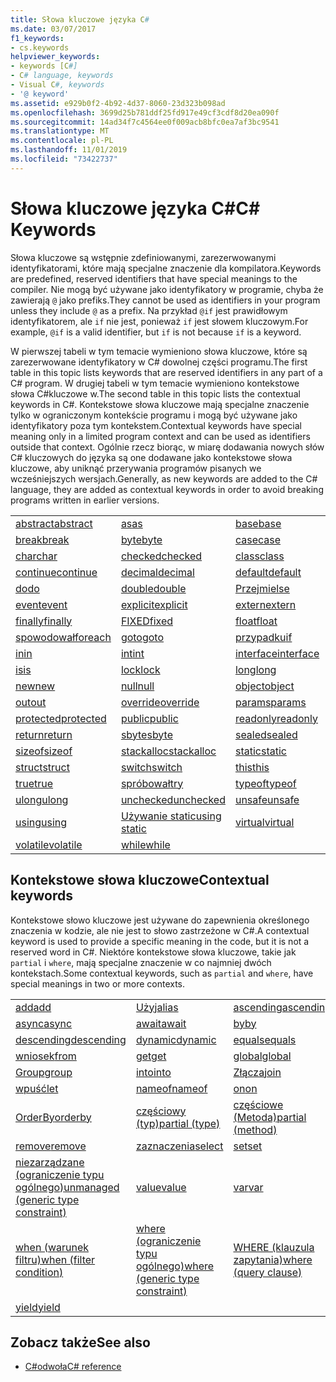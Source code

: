 ```yaml
---
title: Słowa kluczowe języka C#
ms.date: 03/07/2017
f1_keywords:
- cs.keywords
helpviewer_keywords:
- keywords [C#]
- C# language, keywords
- Visual C#, keywords
- '@ keyword'
ms.assetid: e929b0f2-4b92-4d37-8060-23d323b098ad
ms.openlocfilehash: 3699d25b781ddf25fd917e49cf3cdf8d20ea090f
ms.sourcegitcommit: 14ad34f7c4564ee0f009acb8bfc0ea7af3bc9541
ms.translationtype: MT
ms.contentlocale: pl-PL
ms.lasthandoff: 11/01/2019
ms.locfileid: "73422737"
---
```

# <a name="c-keywords"></a><span data-ttu-id="7d4c9-102">Słowa kluczowe języka C#</span><span class="sxs-lookup"><span data-stu-id="7d4c9-102">C# Keywords</span></span>

<span data-ttu-id="7d4c9-103">Słowa kluczowe są wstępnie zdefiniowanymi, zarezerwowanymi identyfikatorami, które mają specjalne znaczenie dla kompilatora.</span><span class="sxs-lookup"><span data-stu-id="7d4c9-103">Keywords are predefined, reserved identifiers that have special meanings to the compiler.</span></span> <span data-ttu-id="7d4c9-104">Nie mogą być używane jako identyfikatory w programie, chyba że zawierają `@` jako prefiks.</span><span class="sxs-lookup"><span data-stu-id="7d4c9-104">They cannot be used as identifiers in your program unless they include `@` as a prefix.</span></span> <span data-ttu-id="7d4c9-105">Na przykład `@if` jest prawidłowym identyfikatorem, ale `if` nie jest, ponieważ `if` jest słowem kluczowym.</span><span class="sxs-lookup"><span data-stu-id="7d4c9-105">For example, `@if` is a valid identifier, but `if` is not because `if` is a keyword.</span></span>  
  
 <span data-ttu-id="7d4c9-106">W pierwszej tabeli w tym temacie wymieniono słowa kluczowe, które są zarezerwowane identyfikatory w C# dowolnej części programu.</span><span class="sxs-lookup"><span data-stu-id="7d4c9-106">The first table in this topic lists keywords that are reserved identifiers in any part of a C# program.</span></span> <span data-ttu-id="7d4c9-107">W drugiej tabeli w tym temacie wymieniono kontekstowe słowa C#kluczowe w.</span><span class="sxs-lookup"><span data-stu-id="7d4c9-107">The second table in this topic lists the contextual keywords in C#.</span></span> <span data-ttu-id="7d4c9-108">Kontekstowe słowa kluczowe mają specjalne znaczenie tylko w ograniczonym kontekście programu i mogą być używane jako identyfikatory poza tym kontekstem.</span><span class="sxs-lookup"><span data-stu-id="7d4c9-108">Contextual keywords have special meaning only in a limited program context and can be used as identifiers outside that context.</span></span> <span data-ttu-id="7d4c9-109">Ogólnie rzecz biorąc, w miarę dodawania nowych słów C# kluczowych do języka są one dodawane jako kontekstowe słowa kluczowe, aby uniknąć przerywania programów pisanych we wcześniejszych wersjach.</span><span class="sxs-lookup"><span data-stu-id="7d4c9-109">Generally, as new keywords are added to the C# language, they are added as contextual keywords in order to avoid breaking programs written in earlier versions.</span></span>  
  
|||||  
|---|---|---|---|  
|[<span data-ttu-id="7d4c9-110">abstract</span><span class="sxs-lookup"><span data-stu-id="7d4c9-110">abstract</span></span>](abstract.md)|[<span data-ttu-id="7d4c9-111">as</span><span class="sxs-lookup"><span data-stu-id="7d4c9-111">as</span></span>](../operators/type-testing-and-cast.md#as-operator)|[<span data-ttu-id="7d4c9-112">base</span><span class="sxs-lookup"><span data-stu-id="7d4c9-112">base</span></span>](base.md)|[<span data-ttu-id="7d4c9-113">bool</span><span class="sxs-lookup"><span data-stu-id="7d4c9-113">bool</span></span>](bool.md)|  
|[<span data-ttu-id="7d4c9-114">break</span><span class="sxs-lookup"><span data-stu-id="7d4c9-114">break</span></span>](break.md)|[<span data-ttu-id="7d4c9-115">byte</span><span class="sxs-lookup"><span data-stu-id="7d4c9-115">byte</span></span>](../builtin-types/integral-numeric-types.md)|[<span data-ttu-id="7d4c9-116">case</span><span class="sxs-lookup"><span data-stu-id="7d4c9-116">case</span></span>](switch.md)|[<span data-ttu-id="7d4c9-117">efektywn</span><span class="sxs-lookup"><span data-stu-id="7d4c9-117">catch</span></span>](try-catch.md)|  
|[<span data-ttu-id="7d4c9-118">char</span><span class="sxs-lookup"><span data-stu-id="7d4c9-118">char</span></span>](char.md)|[<span data-ttu-id="7d4c9-119">checked</span><span class="sxs-lookup"><span data-stu-id="7d4c9-119">checked</span></span>](checked.md)|[<span data-ttu-id="7d4c9-120">class</span><span class="sxs-lookup"><span data-stu-id="7d4c9-120">class</span></span>](class.md)|[<span data-ttu-id="7d4c9-121">const</span><span class="sxs-lookup"><span data-stu-id="7d4c9-121">const</span></span>](const.md)|  
|[<span data-ttu-id="7d4c9-122">continue</span><span class="sxs-lookup"><span data-stu-id="7d4c9-122">continue</span></span>](continue.md)|[<span data-ttu-id="7d4c9-123">decimal</span><span class="sxs-lookup"><span data-stu-id="7d4c9-123">decimal</span></span>](../builtin-types/floating-point-numeric-types.md)|[<span data-ttu-id="7d4c9-124">default</span><span class="sxs-lookup"><span data-stu-id="7d4c9-124">default</span></span>](default.md)|[<span data-ttu-id="7d4c9-125">delegate</span><span class="sxs-lookup"><span data-stu-id="7d4c9-125">delegate</span></span>](../builtin-types/reference-types.md)|  
|[<span data-ttu-id="7d4c9-126">do</span><span class="sxs-lookup"><span data-stu-id="7d4c9-126">do</span></span>](do.md)|[<span data-ttu-id="7d4c9-127">double</span><span class="sxs-lookup"><span data-stu-id="7d4c9-127">double</span></span>](../builtin-types/floating-point-numeric-types.md)|[<span data-ttu-id="7d4c9-128">Przejmi</span><span class="sxs-lookup"><span data-stu-id="7d4c9-128">else</span></span>](if-else.md)|[<span data-ttu-id="7d4c9-129">enum</span><span class="sxs-lookup"><span data-stu-id="7d4c9-129">enum</span></span>](enum.md)|  
|[<span data-ttu-id="7d4c9-130">event</span><span class="sxs-lookup"><span data-stu-id="7d4c9-130">event</span></span>](event.md)|[<span data-ttu-id="7d4c9-131">explicit</span><span class="sxs-lookup"><span data-stu-id="7d4c9-131">explicit</span></span>](../operators/user-defined-conversion-operators.md)|[<span data-ttu-id="7d4c9-132">extern</span><span class="sxs-lookup"><span data-stu-id="7d4c9-132">extern</span></span>](extern.md)|[<span data-ttu-id="7d4c9-133">false</span><span class="sxs-lookup"><span data-stu-id="7d4c9-133">false</span></span>](false-literal.md)|  
|[<span data-ttu-id="7d4c9-134">finally</span><span class="sxs-lookup"><span data-stu-id="7d4c9-134">finally</span></span>](try-finally.md)|[<span data-ttu-id="7d4c9-135">FIXED</span><span class="sxs-lookup"><span data-stu-id="7d4c9-135">fixed</span></span>](fixed-statement.md)|[<span data-ttu-id="7d4c9-136">float</span><span class="sxs-lookup"><span data-stu-id="7d4c9-136">float</span></span>](../builtin-types/floating-point-numeric-types.md)|[<span data-ttu-id="7d4c9-137">for</span><span class="sxs-lookup"><span data-stu-id="7d4c9-137">for</span></span>](for.md)|  
|[<span data-ttu-id="7d4c9-138">spowodował</span><span class="sxs-lookup"><span data-stu-id="7d4c9-138">foreach</span></span>](foreach-in.md)|[<span data-ttu-id="7d4c9-139">goto</span><span class="sxs-lookup"><span data-stu-id="7d4c9-139">goto</span></span>](goto.md)|[<span data-ttu-id="7d4c9-140">przypadku</span><span class="sxs-lookup"><span data-stu-id="7d4c9-140">if</span></span>](if-else.md)|[<span data-ttu-id="7d4c9-141">implicit</span><span class="sxs-lookup"><span data-stu-id="7d4c9-141">implicit</span></span>](../operators/user-defined-conversion-operators.md)|  
|[<span data-ttu-id="7d4c9-142">in</span><span class="sxs-lookup"><span data-stu-id="7d4c9-142">in</span></span>](in.md)|[<span data-ttu-id="7d4c9-143">int</span><span class="sxs-lookup"><span data-stu-id="7d4c9-143">int</span></span>](../builtin-types/integral-numeric-types.md)|[<span data-ttu-id="7d4c9-144">interface</span><span class="sxs-lookup"><span data-stu-id="7d4c9-144">interface</span></span>](interface.md)|[<span data-ttu-id="7d4c9-145">internal</span><span class="sxs-lookup"><span data-stu-id="7d4c9-145">internal</span></span>](internal.md)|
|[<span data-ttu-id="7d4c9-146">is</span><span class="sxs-lookup"><span data-stu-id="7d4c9-146">is</span></span>](is.md)|[<span data-ttu-id="7d4c9-147">lock</span><span class="sxs-lookup"><span data-stu-id="7d4c9-147">lock</span></span>](lock-statement.md)|[<span data-ttu-id="7d4c9-148">long</span><span class="sxs-lookup"><span data-stu-id="7d4c9-148">long</span></span>](../builtin-types/integral-numeric-types.md)|[<span data-ttu-id="7d4c9-149">namespace</span><span class="sxs-lookup"><span data-stu-id="7d4c9-149">namespace</span></span>](namespace.md)|
|[<span data-ttu-id="7d4c9-150">new</span><span class="sxs-lookup"><span data-stu-id="7d4c9-150">new</span></span>](../operators/new-operator.md)|[<span data-ttu-id="7d4c9-151">null</span><span class="sxs-lookup"><span data-stu-id="7d4c9-151">null</span></span>](null.md)|[<span data-ttu-id="7d4c9-152">object</span><span class="sxs-lookup"><span data-stu-id="7d4c9-152">object</span></span>](../builtin-types/reference-types.md)|[<span data-ttu-id="7d4c9-153">operator</span><span class="sxs-lookup"><span data-stu-id="7d4c9-153">operator</span></span>](../operators/operator-overloading.md)|
|[<span data-ttu-id="7d4c9-154">out</span><span class="sxs-lookup"><span data-stu-id="7d4c9-154">out</span></span>](out.md)|[<span data-ttu-id="7d4c9-155">override</span><span class="sxs-lookup"><span data-stu-id="7d4c9-155">override</span></span>](override.md)|[<span data-ttu-id="7d4c9-156">params</span><span class="sxs-lookup"><span data-stu-id="7d4c9-156">params</span></span>](params.md)|[<span data-ttu-id="7d4c9-157">private</span><span class="sxs-lookup"><span data-stu-id="7d4c9-157">private</span></span>](private.md)|
|[<span data-ttu-id="7d4c9-158">protected</span><span class="sxs-lookup"><span data-stu-id="7d4c9-158">protected</span></span>](protected.md)|[<span data-ttu-id="7d4c9-159">public</span><span class="sxs-lookup"><span data-stu-id="7d4c9-159">public</span></span>](public.md)|[<span data-ttu-id="7d4c9-160">readonly</span><span class="sxs-lookup"><span data-stu-id="7d4c9-160">readonly</span></span>](readonly.md)|[<span data-ttu-id="7d4c9-161">ref</span><span class="sxs-lookup"><span data-stu-id="7d4c9-161">ref</span></span>](ref.md)|
|[<span data-ttu-id="7d4c9-162">return</span><span class="sxs-lookup"><span data-stu-id="7d4c9-162">return</span></span>](return.md)|[<span data-ttu-id="7d4c9-163">sbyte</span><span class="sxs-lookup"><span data-stu-id="7d4c9-163">sbyte</span></span>](../builtin-types/integral-numeric-types.md)|[<span data-ttu-id="7d4c9-164">sealed</span><span class="sxs-lookup"><span data-stu-id="7d4c9-164">sealed</span></span>](sealed.md)|[<span data-ttu-id="7d4c9-165">short</span><span class="sxs-lookup"><span data-stu-id="7d4c9-165">short</span></span>](../builtin-types/integral-numeric-types.md)||
[<span data-ttu-id="7d4c9-166">sizeof</span><span class="sxs-lookup"><span data-stu-id="7d4c9-166">sizeof</span></span>](../operators/sizeof.md)|[<span data-ttu-id="7d4c9-167">stackalloc</span><span class="sxs-lookup"><span data-stu-id="7d4c9-167">stackalloc</span></span>](../operators/stackalloc.md)|[<span data-ttu-id="7d4c9-168">static</span><span class="sxs-lookup"><span data-stu-id="7d4c9-168">static</span></span>](static.md)|[<span data-ttu-id="7d4c9-169">string</span><span class="sxs-lookup"><span data-stu-id="7d4c9-169">string</span></span>](../builtin-types/reference-types.md)|
|[<span data-ttu-id="7d4c9-170">struct</span><span class="sxs-lookup"><span data-stu-id="7d4c9-170">struct</span></span>](struct.md)|[<span data-ttu-id="7d4c9-171">switch</span><span class="sxs-lookup"><span data-stu-id="7d4c9-171">switch</span></span>](switch.md)|[<span data-ttu-id="7d4c9-172">this</span><span class="sxs-lookup"><span data-stu-id="7d4c9-172">this</span></span>](this.md)|[<span data-ttu-id="7d4c9-173">throw</span><span class="sxs-lookup"><span data-stu-id="7d4c9-173">throw</span></span>](throw.md)|
|[<span data-ttu-id="7d4c9-174">true</span><span class="sxs-lookup"><span data-stu-id="7d4c9-174">true</span></span>](true-literal.md)|[<span data-ttu-id="7d4c9-175">spróbował</span><span class="sxs-lookup"><span data-stu-id="7d4c9-175">try</span></span>](try-catch.md)|[<span data-ttu-id="7d4c9-176">typeof</span><span class="sxs-lookup"><span data-stu-id="7d4c9-176">typeof</span></span>](../operators/type-testing-and-cast.md#typeof-operator)|[<span data-ttu-id="7d4c9-177">uint</span><span class="sxs-lookup"><span data-stu-id="7d4c9-177">uint</span></span>](../builtin-types/integral-numeric-types.md)|
|[<span data-ttu-id="7d4c9-178">ulong</span><span class="sxs-lookup"><span data-stu-id="7d4c9-178">ulong</span></span>](../builtin-types/integral-numeric-types.md)|[<span data-ttu-id="7d4c9-179">unchecked</span><span class="sxs-lookup"><span data-stu-id="7d4c9-179">unchecked</span></span>](unchecked.md)|[<span data-ttu-id="7d4c9-180">unsafe</span><span class="sxs-lookup"><span data-stu-id="7d4c9-180">unsafe</span></span>](unsafe.md)|[<span data-ttu-id="7d4c9-181">ushort</span><span class="sxs-lookup"><span data-stu-id="7d4c9-181">ushort</span></span>](../builtin-types/integral-numeric-types.md)|
|[<span data-ttu-id="7d4c9-182">using</span><span class="sxs-lookup"><span data-stu-id="7d4c9-182">using</span></span>](using.md)|[<span data-ttu-id="7d4c9-183">Używanie static</span><span class="sxs-lookup"><span data-stu-id="7d4c9-183">using static</span></span>](using-static.md)|[<span data-ttu-id="7d4c9-184">virtual</span><span class="sxs-lookup"><span data-stu-id="7d4c9-184">virtual</span></span>](virtual.md)|[<span data-ttu-id="7d4c9-185">void</span><span class="sxs-lookup"><span data-stu-id="7d4c9-185">void</span></span>](void.md)|
|[<span data-ttu-id="7d4c9-186">volatile</span><span class="sxs-lookup"><span data-stu-id="7d4c9-186">volatile</span></span>](volatile.md)|[<span data-ttu-id="7d4c9-187">while</span><span class="sxs-lookup"><span data-stu-id="7d4c9-187">while</span></span>](while.md)|

## <a name="contextual-keywords"></a><span data-ttu-id="7d4c9-188">Kontekstowe słowa kluczowe</span><span class="sxs-lookup"><span data-stu-id="7d4c9-188">Contextual keywords</span></span>

 <span data-ttu-id="7d4c9-189">Kontekstowe słowo kluczowe jest używane do zapewnienia określonego znaczenia w kodzie, ale nie jest to słowo zastrzeżone w C#.</span><span class="sxs-lookup"><span data-stu-id="7d4c9-189">A contextual keyword is used to provide a specific meaning in the code, but it is not a reserved word in C#.</span></span> <span data-ttu-id="7d4c9-190">Niektóre kontekstowe słowa kluczowe, takie jak `partial` i `where`, mają specjalne znaczenie w co najmniej dwóch kontekstach.</span><span class="sxs-lookup"><span data-stu-id="7d4c9-190">Some contextual keywords, such as `partial` and `where`, have special meanings in two or more contexts.</span></span>  
  
||||  
|---|---|---|  
|[<span data-ttu-id="7d4c9-191">add</span><span class="sxs-lookup"><span data-stu-id="7d4c9-191">add</span></span>](add.md)|[<span data-ttu-id="7d4c9-192">Użyj</span><span class="sxs-lookup"><span data-stu-id="7d4c9-192">alias</span></span>](extern-alias.md)|[<span data-ttu-id="7d4c9-193">ascending</span><span class="sxs-lookup"><span data-stu-id="7d4c9-193">ascending</span></span>](ascending.md)|
|[<span data-ttu-id="7d4c9-194">async</span><span class="sxs-lookup"><span data-stu-id="7d4c9-194">async</span></span>](async.md)|[<span data-ttu-id="7d4c9-195">await</span><span class="sxs-lookup"><span data-stu-id="7d4c9-195">await</span></span>](../operators/await.md)|[<span data-ttu-id="7d4c9-196">by</span><span class="sxs-lookup"><span data-stu-id="7d4c9-196">by</span></span>](by.md)|
|[<span data-ttu-id="7d4c9-197">descending</span><span class="sxs-lookup"><span data-stu-id="7d4c9-197">descending</span></span>](descending.md)|[<span data-ttu-id="7d4c9-198">dynamic</span><span class="sxs-lookup"><span data-stu-id="7d4c9-198">dynamic</span></span>](../builtin-types/reference-types.md)|[<span data-ttu-id="7d4c9-199">equals</span><span class="sxs-lookup"><span data-stu-id="7d4c9-199">equals</span></span>](equals.md)|
|[<span data-ttu-id="7d4c9-200">wniosek</span><span class="sxs-lookup"><span data-stu-id="7d4c9-200">from</span></span>](from-clause.md)|[<span data-ttu-id="7d4c9-201">get</span><span class="sxs-lookup"><span data-stu-id="7d4c9-201">get</span></span>](get.md)|[<span data-ttu-id="7d4c9-202">global</span><span class="sxs-lookup"><span data-stu-id="7d4c9-202">global</span></span>](../operators/namespace-alias-qualifier.md)|
|[<span data-ttu-id="7d4c9-203">Group</span><span class="sxs-lookup"><span data-stu-id="7d4c9-203">group</span></span>](group-clause.md)|[<span data-ttu-id="7d4c9-204">into</span><span class="sxs-lookup"><span data-stu-id="7d4c9-204">into</span></span>](into.md)|[<span data-ttu-id="7d4c9-205">Złącza</span><span class="sxs-lookup"><span data-stu-id="7d4c9-205">join</span></span>](join-clause.md)|
|[<span data-ttu-id="7d4c9-206">wpuść</span><span class="sxs-lookup"><span data-stu-id="7d4c9-206">let</span></span>](let-clause.md)|[<span data-ttu-id="7d4c9-207">nameof</span><span class="sxs-lookup"><span data-stu-id="7d4c9-207">nameof</span></span>](../operators/nameof.md)|[<span data-ttu-id="7d4c9-208">on</span><span class="sxs-lookup"><span data-stu-id="7d4c9-208">on</span></span>](on.md)|
|[<span data-ttu-id="7d4c9-209">OrderBy</span><span class="sxs-lookup"><span data-stu-id="7d4c9-209">orderby</span></span>](orderby-clause.md)|[<span data-ttu-id="7d4c9-210">częściowy (typ)</span><span class="sxs-lookup"><span data-stu-id="7d4c9-210">partial (type)</span></span>](partial-type.md)|[<span data-ttu-id="7d4c9-211">częściowe (Metoda)</span><span class="sxs-lookup"><span data-stu-id="7d4c9-211">partial (method)</span></span>](partial-method.md)|
|[<span data-ttu-id="7d4c9-212">remove</span><span class="sxs-lookup"><span data-stu-id="7d4c9-212">remove</span></span>](remove.md)|[<span data-ttu-id="7d4c9-213">zaznaczenia</span><span class="sxs-lookup"><span data-stu-id="7d4c9-213">select</span></span>](select-clause.md)|[<span data-ttu-id="7d4c9-214">set</span><span class="sxs-lookup"><span data-stu-id="7d4c9-214">set</span></span>](set.md)|
|[<span data-ttu-id="7d4c9-215">niezarządzane (ograniczenie typu ogólnego)</span><span class="sxs-lookup"><span data-stu-id="7d4c9-215">unmanaged (generic type constraint)</span></span>](where-generic-type-constraint.md)|[<span data-ttu-id="7d4c9-216">value</span><span class="sxs-lookup"><span data-stu-id="7d4c9-216">value</span></span>](value.md)|[<span data-ttu-id="7d4c9-217">var</span><span class="sxs-lookup"><span data-stu-id="7d4c9-217">var</span></span>](var.md)|
|[<span data-ttu-id="7d4c9-218">when (warunek filtru)</span><span class="sxs-lookup"><span data-stu-id="7d4c9-218">when (filter condition)</span></span>](when.md)|[<span data-ttu-id="7d4c9-219">where (ograniczenie typu ogólnego)</span><span class="sxs-lookup"><span data-stu-id="7d4c9-219">where (generic type constraint)</span></span>](where-generic-type-constraint.md)|[<span data-ttu-id="7d4c9-220">WHERE (klauzula zapytania)</span><span class="sxs-lookup"><span data-stu-id="7d4c9-220">where (query clause)</span></span>](where-clause.md)|
|[<span data-ttu-id="7d4c9-221">yield</span><span class="sxs-lookup"><span data-stu-id="7d4c9-221">yield</span></span>](yield.md)| | |
  
## <a name="see-also"></a><span data-ttu-id="7d4c9-222">Zobacz także</span><span class="sxs-lookup"><span data-stu-id="7d4c9-222">See also</span></span>

- [<span data-ttu-id="7d4c9-223">C#odwoła</span><span class="sxs-lookup"><span data-stu-id="7d4c9-223">C# reference</span></span>](../index.md)
